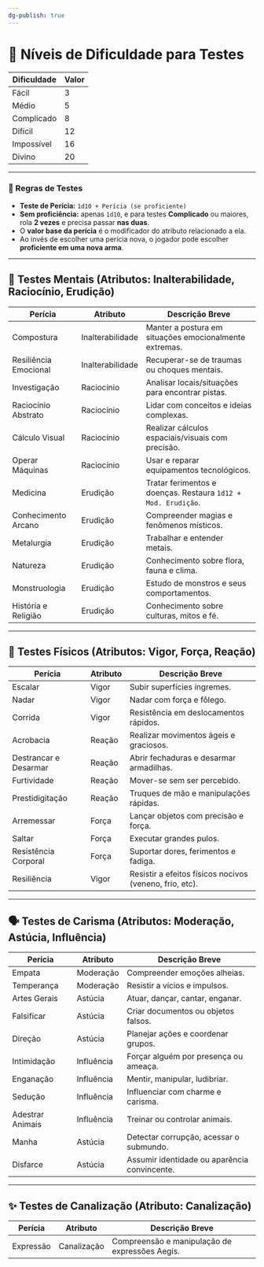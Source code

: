 ```yaml
---
dg-publish: true
---
```

# 🎲 Níveis de Dificuldade para Testes

| Dificuldade  | Valor |
|--------------|-------|
| Fácil        | 3     |
| Médio        | 5     |
| Complicado   | 8     |
| Difícil      | 12    |
| Impossível   | 16    |
| Divino       | 20    |

---

### 🧪 Regras de Testes

- **Teste de Perícia:** `1d10 + Perícia (se proficiente)`
- **Sem proficiência:** apenas `1d10`, e para testes **Complicado** ou maiores, rola **2 vezes** e precisa passar **nas duas**.
- O **valor base da perícia** é o modificador do atributo relacionado a ela.
- Ao invés de escolher uma perícia nova, o jogador pode escolher **proficiente em uma nova arma**.

---

## 🧠 Testes Mentais (Atributos: Inalterabilidade, Raciocínio, Erudição)

| Perícia              | Atributo        | Descrição Breve                                                           |
|----------------------|-----------------|---------------------------------------------------------------------------|
| Compostura           | Inalterabilidade| Manter a postura em situações emocionalmente extremas.                   |
| Resiliência Emocional| Inalterabilidade| Recuperar-se de traumas ou choques mentais.                              |
| Investigação         | Raciocínio       | Analisar locais/situações para encontrar pistas.                         |
| Raciocínio Abstrato  | Raciocínio       | Lidar com conceitos e ideias complexas.                                  |
| Cálculo Visual       | Raciocínio       | Realizar cálculos espaciais/visuais com precisão.                        |
| Operar Máquinas      | Raciocínio       | Usar e reparar equipamentos tecnológicos.                                |
| Medicina             | Erudição         | Tratar ferimentos e doenças. Restaura `1d12 + Mod. Erudição`.            |
| Conhecimento Arcano  | Erudição         | Compreender magias e fenômenos místicos.                                 |
| Metalurgia           | Erudição         | Trabalhar e entender metais.                                             |
| Natureza             | Erudição         | Conhecimento sobre flora, fauna e clima.                                 |
| Monstruologia        | Erudição         | Estudo de monstros e seus comportamentos.                                |
| História e Religião  | Erudição         | Conhecimento sobre culturas, mitos e fé.                                 |

---

## 🦾 Testes Físicos (Atributos: Vigor, Força, Reação)

| Perícia                  | Atributo | Descrição Breve                                                 |
|--------------------------|----------|------------------------------------------------------------------|
| Escalar                  | Vigor    | Subir superfícies íngremes.                                     |
| Nadar                    | Vigor    | Nadar com força e fôlego.                                       |
| Corrida                  | Vigor    | Resistência em deslocamentos rápidos.                           |
| Acrobacia                | Reação   | Realizar movimentos ágeis e graciosos.                          |
| Destrancar e Desarmar    | Reação   | Abrir fechaduras e desarmar armadilhas.                         |
| Furtividade              | Reação   | Mover-se sem ser percebido.                                     |
| Prestidigitação          | Reação   | Truques de mão e manipulações rápidas.                          |
| Arremessar               | Força    | Lançar objetos com precisão e força.                            |
| Saltar                   | Força    | Executar grandes pulos.                                         |
| Resistência Corporal     | Força    | Suportar dores, ferimentos e fadiga.                            |
| Resiliência              | Vigor    | Resistir a efeitos físicos nocivos (veneno, frio, etc).         |

---

## 🗣️ Testes de Carisma (Atributos: Moderação, Astúcia, Influência)

| Perícia           | Atributo     | Descrição Breve                                                   |
|-------------------|--------------|--------------------------------------------------------------------|
| Empata            | Moderação    | Compreender emoções alheias.                                      |
| Temperança        | Moderação    | Resistir a vícios e impulsos.                                     |
| Artes Gerais      | Astúcia      | Atuar, dançar, cantar, enganar.                                   |
| Falsificar        | Astúcia      | Criar documentos ou objetos falsos.                               |
| Direção           | Astúcia      | Planejar ações e coordenar grupos.                                |
| Intimidação       | Influência   | Forçar alguém por presença ou ameaça.                             |
| Enganação         | Influência   | Mentir, manipular, ludibriar.                                     |
| Sedução           | Influência   | Influenciar com charme e carisma.                                 |
| Adestrar Animais  | Influência   | Treinar ou controlar animais.                                     |
| Manha             | Astúcia      | Detectar corrupção, acessar o submundo.                           |
| Disfarce          | Astúcia      | Assumir identidade ou aparência convincente.                      |

---

## ✨ Testes de Canalização (Atributo: Canalização)

| Perícia     | Atributo     | Descrição Breve                                                   |
|-------------|--------------|--------------------------------------------------------------------|
| Expressão   | Canalização  | Compreensão e manipulação de expressões Aegis.                    |

